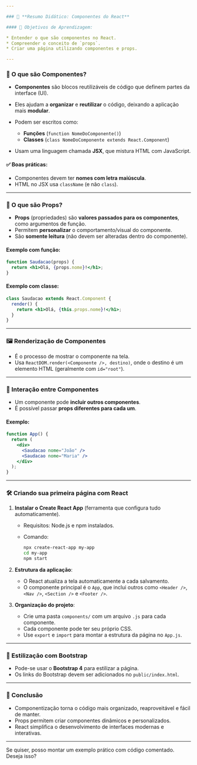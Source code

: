 ```yaml
---

### 📘 **Resumo Didático: Componentes do React**

#### 🎯 Objetivos de Aprendizagem:

* Entender o que são componentes no React.
* Compreender o conceito de `props`.
* Criar uma página utilizando componentes e props.

---
```


### 🧱 O que são Componentes?

* **Componentes** são blocos reutilizáveis de código que definem partes da interface (UI).
* Eles ajudam a **organizar** e **reutilizar** o código, deixando a aplicação mais **modular**.
* Podem ser escritos como:

  * **Funções** (`function NomeDoComponente()`)
  * **Classes** (`class NomeDoComponente extends React.Component`)
* Usam uma linguagem chamada **JSX**, que mistura HTML com JavaScript.

#### ✅ Boas práticas:

* Componentes devem ter **nomes com letra maiúscula**.
* HTML no JSX usa `className` (e não `class`).

---

### 🧩 O que são Props?

* **Props** (propriedades) são **valores passados para os componentes**, como argumentos de função.
* Permitem **personalizar** o comportamento/visual do componente.
* São **somente leitura** (não devem ser alteradas dentro do componente).

#### Exemplo com função:

```jsx
function Saudacao(props) {
  return <h1>Olá, {props.nome}!</h1>;
}
```

#### Exemplo com classe:

```jsx
class Saudacao extends React.Component {
  render() {
    return <h1>Olá, {this.props.nome}!</h1>;
  }
}
```

---

### 🖼️ Renderização de Componentes

* É o processo de mostrar o componente na tela.
* Usa `ReactDOM.render(<Componente />, destino)`, onde o destino é um elemento HTML (geralmente com `id="root"`).

---

### 🔁 Interação entre Componentes

* Um componente pode **incluir outros componentes**.
* É possível passar **props diferentes para cada um**.

#### Exemplo:

```jsx
function App() {
  return (
    <div>
      <Saudacao nome="João" />
      <Saudacao nome="Maria" />
    </div>
  );
}
```

---

### 🛠️ Criando sua primeira página com React

1. **Instalar o Create React App** (ferramenta que configura tudo automaticamente).

   * Requisitos: Node.js e npm instalados.
   * Comando:

     ```bash
     npx create-react-app my-app
     cd my-app
     npm start
     ```

2. **Estrutura da aplicação**:

   * O React atualiza a tela automaticamente a cada salvamento.
   * O componente principal é o `App`, que inclui outros como `<Header />`, `<Nav />`, `<Section />` e `<Footer />`.

3. **Organização do projeto**:

   * Crie uma pasta `components/` com um arquivo `.js` para cada componente.
   * Cada componente pode ter seu próprio CSS.
   * Use `export` e `import` para montar a estrutura da página no `App.js`.

---

### 💅 Estilização com Bootstrap

* Pode-se usar o **Bootstrap 4** para estilizar a página.
* Os links do Bootstrap devem ser adicionados no `public/index.html`.

---

### 🧠 Conclusão

* Componentização torna o código mais organizado, reaproveitável e fácil de manter.
* Props permitem criar componentes dinâmicos e personalizados.
* React simplifica o desenvolvimento de interfaces modernas e interativas.

---

Se quiser, posso montar um exemplo prático com código comentado. Deseja isso?
